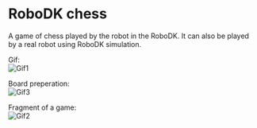 # RoboDK chess
A game of chess played by the robot in the RoboDK. It can also be played by a real robot using RoboDK simulation.

Gif:
<br/>
![Gif1](https://github.com/user-attachments/assets/34d45f3a-85d5-4b11-a945-f0ea6f9666d0)
<br/>

Board preperation:
<br/>
![Gif3](https://github.com/user-attachments/assets/80013068-f813-4a26-9435-94684f66ba76)
<br/>

Fragment of a game:
<br/>
![Gif2](https://github.com/user-attachments/assets/2e1813c3-e110-473a-ad09-503f66b19c4e)
<br/>

